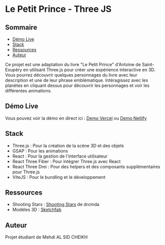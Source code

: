 # Le Petit Prince - Three JS

## Sommaire
- [Démo Live](#démo-live)
- [Stack](#stack)
- [Ressources](#ressources)
- [Auteur](#auteur)

Ce projet est une adaptation du livre "Le Petit Prince" d'Antoine de Saint-Exupéry en utilisant Three.js pour créer une expérience interactive en 3D.
Vous pourrez découvrir quelques personnages du livre avec leur description et une de leur phrase emblématique.
Intéragissez avec les planètes en cliquant dessus pour découvrir les personnages et voir les différentes animations.

## Démo Live

Vous pouvez voir la démo en direct ici : [Demo Vercel](https://three-js-little-prince.vercel.app/)
ou [Demo Netlify](https://threejs-little-prince.netlify.app/)

## Stack
- Three.js : Pour la création de la scène 3D et des objets
- GSAP : Pour les animations
- React : Pour la gestion de l'interface utilisateur
- React Three Fiber : Pour intégrer Three.js avec React
- React Three Drei : Pour des helpers et des composants supplémentaires pour Three.js
- ViteJS : Pour le bundling et le développement

## Ressources
- Shooting Stars : [Shooting Stars](https://codesandbox.io/p/sandbox/shootingstar-8k5pli?file=%2Fsrc%2FApp.js%3A14%2C27) de drcmda
- Modèles 3D : [Sketchfab](https://sketchfab.com/)

## Auteur
Projet étudiant de Mehdi AL SID CHEIKH